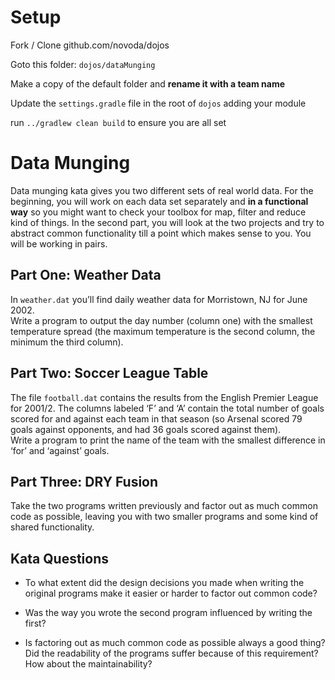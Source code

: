 Setup
=================

Fork / Clone github.com/novoda/dojos

Goto this folder:
`dojos/dataMunging`

Make a copy of the default folder and **rename it with a team name**

Update the `settings.gradle` file in the root of `dojos` adding your module

run `../gradlew clean build` to ensure you are all set


Data Munging
============
Data munging kata gives you two different sets of real world data. For the beginning, you will work on each data set separately and **in a functional way** so you might want to check your toolbox for map, filter and reduce kind of things. 
In the second part, you will look at the two projects and try to abstract common functionality till a point which makes sense to you. 
You will be working in pairs. 

## Part One: Weather Data
In `weather.dat` you’ll find daily weather data for Morristown, NJ for June 2002.  
Write a program to output the day number (column one) with the smallest temperature spread (the maximum temperature is the second column, the minimum the third column).

## Part Two: Soccer League Table
The file `football.dat` contains the results from the English Premier League for 2001/2. The columns labeled ‘F’ and ‘A’ contain the total number of goals scored for and against each team in that season (so Arsenal scored 79 goals against opponents, and had 36 goals scored against them).  
Write a program to print the name of the team with the smallest difference in ‘for’ and ‘against’ goals.

## Part Three: DRY Fusion
Take the two programs written previously and factor out as much common code as possible, leaving you with two smaller programs and some kind of shared functionality.

## Kata Questions
- To what extent did the design decisions you made when writing the original programs make it easier or harder to factor out common code?

- Was the way you wrote the second program influenced by writing the first?

- Is factoring out as much common code as possible always a good thing? Did the readability of the programs suffer because of this requirement? How about the maintainability?
